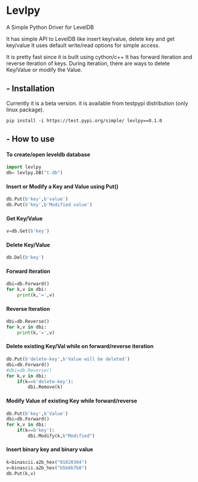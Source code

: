 # Levlpy

A Simple Python Driver for LevelDB

It has simple API to  LevelDB like insert key/value, delete key and get key/value
It uses default write/read options for simple access.

It is pretty fast since it is built using cython/c++
It has forward iteration and reverse iteration of keys. During iteration, there are ways to delete Key/Value or modify the Value.

## - Installation
Currently it is a beta version. it is available from testpypi distribution (only linux package).
```shell
pip install -i https://test.pypi.org/simple/ levlpy==0.1.0
```

## - How to use
#### To create/open leveldb database
```python
import levlpy
db= levlpy.DB("t.db")
```
#### Insert or Modify a Key and Value using Put() 
```python
db.Put(b'key',b'value')
db.Put(b'key',b'Modified value')
```
#### Get Key/Value
```python
v=db.Get(b'key')
```

#### Delete Key/Value
```python
db.Del(b'key')
```

#### Forward Iteration
```python
dbi=db.Forward()
for k,v in dbi:
    print(k,'=',v)
```

#### Reverse Iteration
```python
dbi=db.Reverse()
for k,v in dbi:
    print(k,'=',v)
```
    
#### Delete existing Key/Val while on forward/reverse iteration
```python
db.Put(b'delete-key',b'Value will be deleted')
dbi=db.Forward()
#dbi=db.Reverse()
for k,v in dbi:
    if(k==b'delete-key'):
        dbi.Remove(k)
```

#### Modify Value of existing Key while forward/reverse
```python
db.Put(b'key',b'Value')
dbi=db.Forward()
for k,v in dbi:
    if(k==b'key'):
        dbi.Modify(k,b"Modified")
```

#### Insert binary key and binary value 
```python
k=binascii.a2b_hex("01020304")
v=binascii.a2b_hex("b5b6b7b8")
db.Put(k,v)
```
